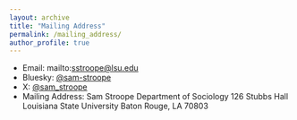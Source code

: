 ```yaml
---
layout: archive
title: "Mailing Address"
permalink: /mailing_address/
author_profile: true
---
```

- Email: mailto:sstroope@lsu.edu 
- Bluesky: [@sam-stroope](https://bsky.app/profile/sam-stroope.bsky.social)
- X: [@sam_stroope](https://x.com/@sam_stroope)
- Mailing Address:
	Sam Stroope
	Department of Sociology
	126 Stubbs Hall
	Louisiana State University
	Baton Rouge, LA 70803
